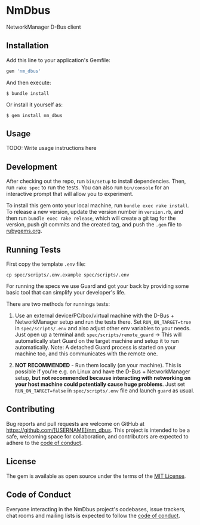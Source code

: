 # NmDbus

NetworkManager D-Bus client

## Installation

Add this line to your application's Gemfile:

```ruby
gem 'nm_dbus'
```

And then execute:

    $ bundle install

Or install it yourself as:

    $ gem install nm_dbus

## Usage

TODO: Write usage instructions here

## Development

After checking out the repo, run `bin/setup` to install dependencies. Then, run `rake spec` to run the tests. You can also run `bin/console` for an interactive prompt that will allow you to experiment.

To install this gem onto your local machine, run `bundle exec rake install`. To release a new version, update the version number in `version.rb`, and then run `bundle exec rake release`, which will create a git tag for the version, push git commits and the created tag, and push the `.gem` file to [rubygems.org](https://rubygems.org).

## Running Tests

First copy the template `.env` file: 

`cp spec/scripts/.env.example spec/scripts/.env`

For running the specs we use Guard and got your back by providing some basic tool that can simplify your developer's life.

There are two methods for runnings tests:

1. Use an external device/PC/box/virtual machine with the D-Bus + NetworkManager setup and run the tests there. Set `RUN_ON_TARGET=true` in `spec/scripts/.env` and also adjust other env variables to your needs.
   Just open up a terminal and: `spec/scripts/remote_guard` -> This will automatically start Guard on the target machine and setup it to run automatically.
   Note: A detached Guard process is started on your machine too, and this communicates with the remote one.

2. **NOT RECOMMENDED** - Run them locally (on your machine). This is possible if you're e.g. on Linux and have the D-Bus + NetworkManager setup, **but not recommended because interacting with networking on your host machine could potentially cause huge problems**.
   Just set `RUN_ON_TARGET=false` in `spec/scripts/.env` file and launch `guard` as usual. 
   

## Contributing

Bug reports and pull requests are welcome on GitHub at https://github.com/[USERNAME]/nm_dbus. This project is intended to be a safe, welcoming space for collaboration, and contributors are expected to adhere to the [code of conduct](https://github.com/[USERNAME]/nm_dbus/blob/master/CODE_OF_CONDUCT.md).

## License

The gem is available as open source under the terms of the [MIT License](https://opensource.org/licenses/MIT).

## Code of Conduct

Everyone interacting in the NmDbus project's codebases, issue trackers, chat rooms and mailing lists is expected to follow the [code of conduct](https://github.com/[USERNAME]/nm_dbus/blob/master/CODE_OF_CONDUCT.md).
